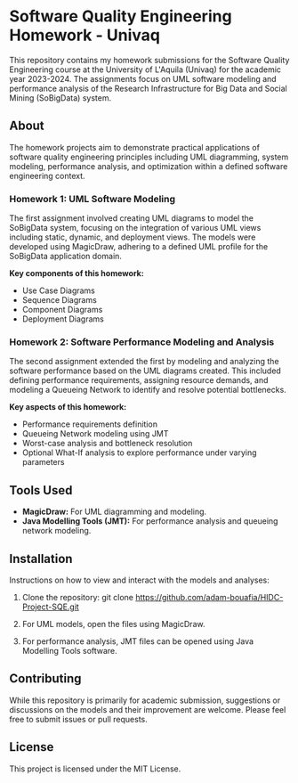 # Software Quality Engineering Homework - Univaq

This repository contains my homework submissions for the Software Quality Engineering course at the University of L'Aquila (Univaq) for the academic year 2023-2024. The assignments focus on UML software modeling and performance analysis of the Research Infrastructure for Big Data and Social Mining (SoBigData) system.

## About

The homework projects aim to demonstrate practical applications of software quality engineering principles including UML diagramming, system modeling, performance analysis, and optimization within a defined software engineering context.

### Homework 1: UML Software Modeling

The first assignment involved creating UML diagrams to model the SoBigData system, focusing on the integration of various UML views including static, dynamic, and deployment views. The models were developed using MagicDraw, adhering to a defined UML profile for the SoBigData application domain.

**Key components of this homework:**
- Use Case Diagrams
- Sequence Diagrams
- Component Diagrams
- Deployment Diagrams

### Homework 2: Software Performance Modeling and Analysis

The second assignment extended the first by modeling and analyzing the software performance based on the UML diagrams created. This included defining performance requirements, assigning resource demands, and modeling a Queueing Network to identify and resolve potential bottlenecks.

**Key aspects of this homework:**
- Performance requirements definition
- Queueing Network modeling using JMT
- Worst-case analysis and bottleneck resolution
- Optional What-If analysis to explore performance under varying parameters

## Tools Used

- **MagicDraw:** For UML diagramming and modeling.
- **Java Modelling Tools (JMT):** For performance analysis and queueing network modeling.

## Installation

Instructions on how to view and interact with the models and analyses:

1. Clone the repository:
git clone https://github.com/adam-bouafia/HIDC-Project-SQE.git

2. For UML models, open the files using MagicDraw.
3. For performance analysis, JMT files can be opened using Java Modelling Tools software.

## Contributing

While this repository is primarily for academic submission, suggestions or discussions on the models and their improvement are welcome. Please feel free to submit issues or pull requests.

## License

This project is licensed under the MIT License.

